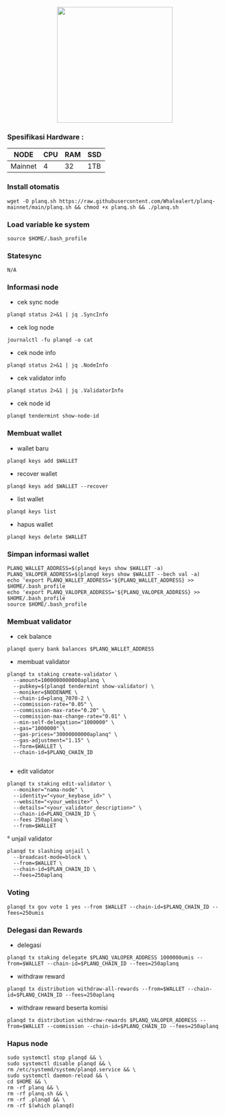 <p align="center">
  <img width="270" height="auto" src="https://user-images.githubusercontent.com/108969749/208448900-1cd072da-d0cd-4d3b-b24c-11ae9db0ac76.png">
</p>



### Spesifikasi Hardware :
NODE  | CPU     | RAM      | SSD     |
| ------------- | ------------- | ------------- | -------- |
| Mainnet | 4          | 32         | 1TB  |

### Install otomatis
```
wget -O planq.sh https://raw.githubusercontent.com/Whalealert/planq-mainnet/main/planq.sh && chmod +x planq.sh && ./planq.sh
```
### Load variable ke system
```
source $HOME/.bash_profile
```
### Statesync
```
N/A
```
### Informasi node

   * cek sync node
```
planqd status 2>&1 | jq .SyncInfo
```
   * cek log node
```
journalctl -fu planqd -o cat
```
   * cek node info
```
planqd status 2>&1 | jq .NodeInfo
```
   * cek validator info
```
planqd status 2>&1 | jq .ValidatorInfo
```
  * cek node id
```
planqd tendermint show-node-id
```

### Membuat wallet
   * wallet baru
```
planqd keys add $WALLET
```
   * recover wallet
```
planqd keys add $WALLET --recover
```
   * list wallet
```
planqd keys list
```
   * hapus wallet
```
planqd keys delete $WALLET
```
### Simpan informasi wallet
```
PLANQ_WALLET_ADDRESS=$(planqd keys show $WALLET -a)
PLANQ_VALOPER_ADDRESS=$(planqd keys show $WALLET --bech val -a)
echo 'export PLANQ_WALLET_ADDRESS='${PLANQ_WALLET_ADDRESS} >> $HOME/.bash_profile
echo 'export PLANQ_VALOPER_ADDRESS='${PLANQ_VALOPER_ADDRESS} >> $HOME/.bash_profile
source $HOME/.bash_profile
```

### Membuat validator
 * cek balance
```
planqd query bank balances $PLANQ_WALLET_ADDRESS
```
 * membuat validator
```
planqd tx staking create-validator \
  --amount=1000000000000aplanq \
  --pubkey=$(planqd tendermint show-validator) \
  --moniker=$NODENAME \
  --chain-id=planq_7070-2 \
  --commission-rate="0.05" \
  --commission-max-rate="0.20" \
  --commission-max-change-rate="0.01" \
  --min-self-delegation="1000000" \
  --gas="1000000" \
  --gas-prices="30000000000aplanq" \
  --gas-adjustment="1.15" \
  --form=$WALLET \
  --chain-id=$PLANQ_CHAIN_ID
  
```
 * edit validator
```
planqd tx staking edit-validator \
  --moniker="nama-node" \
  --identity="<your_keybase_id>" \
  --website="<your_website>" \
  --details="<your_validator_description>" \
  --chain-id=PLANQ_CHAIN_ID \
  --fees 250aplanq \
  --from=$WALLET
```
 ° unjail validator
```
planqd tx slashing unjail \
  --broadcast-mode=block \
  --from=$WALLET \
  --chain-id=$PLAN_CHAIN_ID \
  --fees=250aplanq
```
### Voting
```
planqd tx gov vote 1 yes --from $WALLET --chain-id=$PLANQ_CHAIN_ID --fees=250umis
```
### Delegasi dan Rewards
  * delegasi
```
planqd tx staking delegate $PLANQ_VALOPER_ADDRESS 1000000umis --from=$WALLET --chain-id=$PLANQ_CHAIN_ID --fees=250aplanq
```
  * withdraw reward
```
planqd tx distribution withdraw-all-rewards --from=$WALLET --chain-id=$PLANQ_CHAIN_ID --fees=250aplanq
```
  * withdraw reward beserta komisi
```
planqd tx distribution withdraw-rewards $PLANQ_VALOPER_ADDRESS --from=$WALLET --commission --chain-id=$PLANQ_CHAIN_ID --fees=250aplanq
```

### Hapus node
```
sudo systemctl stop planqd && \
sudo systemctl disable planqd && \
rm /etc/systemd/system/planqd.service && \
sudo systemctl daemon-reload && \
cd $HOME && \
rm -rf planq && \
rm -rf planq.sh && \
rm -rf .planqd && \
rm -rf $(which planqd)
```

